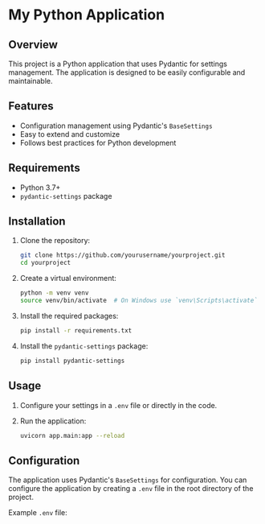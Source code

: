 # My Python Application

## Overview

This project is a Python application that uses Pydantic for settings management. The application is designed to be easily configurable and maintainable.

## Features

- Configuration management using Pydantic's `BaseSettings`
- Easy to extend and customize
- Follows best practices for Python development

## Requirements

- Python 3.7+
- `pydantic-settings` package

## Installation

1. Clone the repository:

   ```sh
   git clone https://github.com/yourusername/yourproject.git
   cd yourproject
   ```

2. Create a virtual environment:

   ```sh
   python -m venv venv
   source venv/bin/activate  # On Windows use `venv\Scripts\activate`
   ```

3. Install the required packages:

   ```sh
   pip install -r requirements.txt
   ```

4. Install the `pydantic-settings` package:
   ```sh
   pip install pydantic-settings
   ```

## Usage

1. Configure your settings in a `.env` file or directly in the code.

2. Run the application:
   ```sh
   uvicorn app.main:app --reload
   ```

## Configuration

The application uses Pydantic's `BaseSettings` for configuration. You can configure the application by creating a `.env` file in the root directory of the project.

Example `.env` file:
